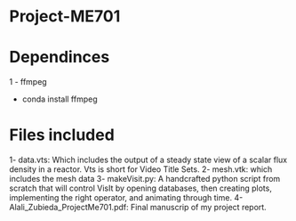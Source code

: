 # Project-ME701

# Dependinces 
1 - ffmpeg
 - conda install ffmpeg
 
# Files included
1- data.vts: Which includes the output of a steady state view of a scalar flux density in a reactor. Vts is short for Video Title Sets.
2- mesh.vtk: which includes the mesh data
3- makeVisit.py: A handcrafted python script from scratch that will control VisIt by opening databases, then creating plots, implementing the right operator, and animating through time.
4- Alali_Zubieda_ProjectMe701.pdf: Final manuscrip of my project report.
